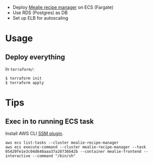- Deploy [Mealie recipe manager](https://nightly.mealie.io) on ECS (Fargate)
- Use RDS (Postgres) as DB
- Set up ELB for autoscaling

# Usage


## Deploy everything

In `terraform/`:

```
$ terraform init
$ terraform apply
```


# Tips

## Exec in to running ECS task

Install AWS CLI [SSM plugin](https://docs.aws.amazon.com/systems-manager/latest/userguide/session-manager-working-with-install-plugin.html).

```
aws ecs list-tasks --cluster mealie-recipe-manager
aws ecs execute-command --cluster mealie-recipe-manager --task 05420fe1e3c04d648aaa37a28736b42b --container mealie-frontend --interactive --command "/bin/sh"
```
